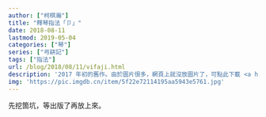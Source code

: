 ```yaml
---
author: ["柯棋瀚"]
title: "釋琴指法「卩」"
date: 2018-08-11
lastmod: 2019-05-04
categories: ["琴"]
series: ["㢧耕記"]
tags: ["指法"]
url: /blog/2018/08/11/vifaji.html
description: '2017 年初的舊作。由於圖片很多，網頁上就沒放圖片了，可點此下載 <a href="" target="\_blank">PDF</a> 閱讀。'
img: 'https://pic.imgdb.cn/item/5f22e72114195aa5943e5761.jpg'
---
```


先挖箇坑，等出版了再放上來。
